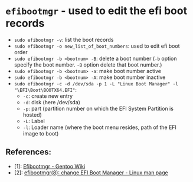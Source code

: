 # `efibootmgr` - used to edit the efi boot records

- `sudo efibootmgr -v`: list the boot records
- `sudo efibootmgr -o new_list_of_boot_numbers`: used to edit efi boot order
- `sudo efibootmgr -b <bootnum> -B`: delete a boot number (`-b` option specify the boot number. `-B` option delete that boot number.)
- `sudo efibootmgr -b <bootnum> -a`: make boot number active
- `sudo efibootmgr -b <bootnum> -A`: make boot number inactive
- `sudo efibootmgr -c -d /dev/sda -p 1 -L "Linux Boot Manager" -l "\EFI\Boot\BOOTX64.EFI"`:
    - `-c`: create new entry
    - `-d`: disk (here /dev/sda)
    - `-p`: part (partition number on which the EFI System Partition is hosted)
    - `-L`: Label
    - `-l`: Loader name (where the boot menu resides, path of the EFI image to boot)

## References:
- [1]: [Efibootmgr - Gentoo Wiki](https://wiki.gentoo.org/wiki/Efibootmgr)
- [2]: [efibootmgr(8): change EFI Boot Manager - Linux man page](https://linux.die.net/man/8/efibootmgr)